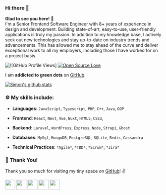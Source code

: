### Hi there 👋
**Glad to see you here!** :star_struck: <br>
I'm a Senior Frontend Software Engineer with 8+ years of experience in design and development. Building state-of-art, easy-to-use, user-friendly applications is truly my passion. In addition to my knowledge base, I actively seek out new technologies and stay up-to-date on industry trends and advancements. This has allowed me to stay ahead of the curve and deliver exceptional work to all my employers, including those I have worked for on a project basis.  


![![GitHub Profile Views]](https://komarev.com/ghpvc/?username=simongomes)
 [![Open Source Love](https://badges.frapsoft.com/os/v2/open-source.svg?v=103)](https://github.com/Prodip2416)

 
I am **addicted to green dots** on [GitHub](https://github.com/simongomes?tab=repositories).

[![Simon's github stats](https://github-readme-stats.vercel.app/api?username=simongomes&show_icons=true)](https://github.com/simongomes)

### :gear: My skills include:

- **Languages**: `JavaScript`, `Typescript`, `PHP`, `C++`, `Java`, `OOP`

- **Frontend**: `React`, `Next`, `Vue`, `Nuxt`, `HTML5`, `CSS3`,

- **Backend**: `Laravel`, `WordPress`, `Express`, `Node`, `Strapi`, `Ghost`

- **Databases**: `MySql`, `MongoDB`, `PostgreSQL`, `SQLite`, `Redis`, `Cassandra`

- **Technical Practices**: `*Agile*`, `*TDD*`, `*Scrum*`, `*Jira*`


### :hugs: Thank You!

Thank you so much for visiting my tiny space on [GitHub](https://github.com/simongomes)! :v:

<a href="https://twitter.com/busy_simon"><img src="https://raw.githubusercontent.com/vinitshahdeo/Water-Monitoring-System/master/assets/twitter.png" width="32px" height="32px"></a> <a href="https://www.facebook.com/sum.sim"><img src="https://raw.githubusercontent.com/vinitshahdeo/Water-Monitoring-System/master/assets/facebook.png" width="32px" height="32px"></a> <a href="https://www.linkedin.com/in/sumsim"><img src="https://raw.githubusercontent.com/vinitshahdeo/Water-Monitoring-System/master/assets/linkedin.png" width="32px" height="32px"></a> <a href="https://stackoverflow.com/users/3518548/simon-gomes"><img src="https://upload.wikimedia.org/wikipedia/commons/thumb/e/ef/Stack_Overflow_icon.svg/768px-Stack_Overflow_icon.svg.png" width="32px" height="32px"></a> <a href="https://simongomes.com"><img src="https://avatars.githubusercontent.com/u/1799122" width="32px" height="32px"></a>


<!-- ----
```javascript

if (_.isAwesome(thisRepo)) {
  thisRepo.star(); // thanks in advance :p
}

```
---- -->
